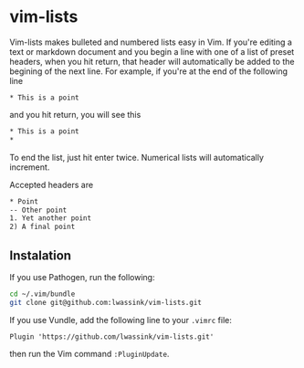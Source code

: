 # vim-lists

Vim-lists makes bulleted and numbered lists easy in Vim.
If you're editing a text or markdown document and you begin a line with one of a list of preset headers, when you hit return, that header will automatically be added to the begining of the next line.
For example, if you're at the end of the following line
```
* This is a point
```
and you hit return, you will see this
```txt
* This is a point
* 
```
To end the list, just hit enter twice.
Numerical lists will automatically increment.

Accepted headers are
```txt
* Point
-- Other point
1. Yet another point
2) A final point
```

## Instalation

If you use Pathogen, run the following:
```bash
cd ~/.vim/bundle
git clone git@github.com:lwassink/vim-lists.git
```

If you use Vundle, add the following line to your `.vimrc` file:
```vim
Plugin 'https://github.com/lwassink/vim-lists.git'
```
then run the Vim command `:PluginUpdate`.

